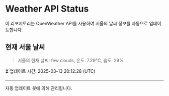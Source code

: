
# Weather API Status

이 리포지토리는 OpenWeather API를 사용하여 서울의 날씨 정보를 자동으로 업데이트합니다.

## 현재 서울 날씨
> 서울의 현재 날씨: few clouds, 온도: 7.29°C, 습도: 29%

⏳ 업데이트 시간: 2025-03-13 20:12:28 (UTC)

---
자동 업데이트 봇에 의해 관리됩니다.
